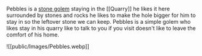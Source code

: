 Pebbles is a [stone golem](stone-golem-xmm) staying in the [[Quarry]] he likes it here surrounded by stones and rocks he likes to make the hole bigger for him to stay in so the leftover stone we can keep. Pebbles is a simple golem who likes stay in his quarry like to talk to you if you visit doesn't like to leave the comfort of his home.

![[public/Images/Pebbles.webp]]

